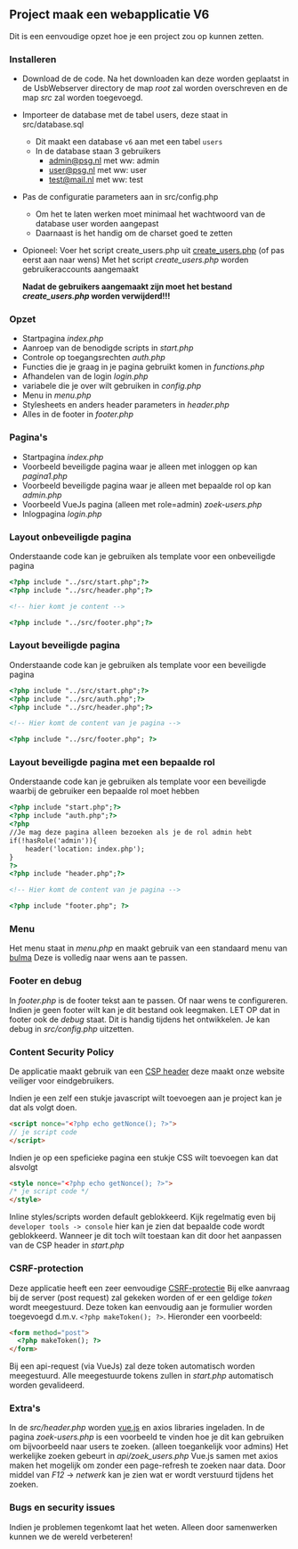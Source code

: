 ## Project maak een webapplicatie V6

Dit is een eenvoudige opzet hoe je een project zou op kunnen zetten. 

### Installeren
- Download de de code. Na het downloaden kan deze worden geplaatst in de UsbWebserver directory de map *root* zal worden overschreven en de map *src* zal worden toegevoegd.
- Importeer de database met de tabel users, deze staat in src/database.sql
  - Dit maakt een database `v6` aan met een tabel `users`
  - In de database staan 3 gebruikers
    - admin@psg.nl met ww: admin
    - user@psg.nl met ww: user
    - test@mail.nl met ww: test
- Pas de configuratie parameters aan in src/config.php
  - Om het te laten werken moet minimaal het wachtwoord van de database user worden aangepast
  - Daarnaast is het handig om de charset goed te zetten
- Opioneel: Voer het script create_users.php uit [create_users.php](http://localhost/create_users.php) (of pas eerst aan naar wens)
   Met het script *create_users.php* worden gebruikeraccounts aangemaakt
  
  **Nadat de gebruikers aangemaakt zijn moet het bestand *create_users.php* worden verwijderd!!!** 

### Opzet

- Startpagina *index.php*
- Aanroep van de benodigde scripts in *start.php*
- Controle op toegangsrechten *auth.php*
- Functies die je graag in je pagina gebruikt komen in *functions.php*
- Afhandelen van de login *login.php*
- variabele die je over wilt gebruiken in *config.php*
- Menu in *menu.php*
- Stylesheets en anders header parameters in *header.php*
- Alles in de footer in *footer.php*


### Pagina's

- Startpagina *index.php*
- Voorbeeld beveiligde pagina waar je alleen met inloggen op kan *pagina1.php*
- Voorbeeld beveiligde pagina waar je alleen met bepaalde rol op kan *admin.php*
- Voorbeeld VueJs pagina (alleen met role=admin) *zoek-users.php*
- Inlogpagina *login.php*

### Layout onbeveiligde pagina

Onderstaande code kan je gebruiken als template voor een onbeveiligde pagina
```html
<?php include "../src/start.php";?>
<?php include "../src/header.php";?>

<!-- hier komt je content -->

<?php include "../src/footer.php";?>
```

### Layout beveiligde pagina

Onderstaande code kan je gebruiken als template voor een beveiligde pagina
```html
<?php include "../src/start.php";?>
<?php include "../src/auth.php";?>
<?php include "../src/header.php";?>

<!-- Hier komt de content van je pagina -->

<?php include "../src/footer.php"; ?>
```

### Layout beveiligde pagina met een bepaalde rol

Onderstaande code kan je gebruiken als template voor een beveiligde waarbij de gebruiker een bepaalde rol moet hebben

```html
<?php include "start.php";?>
<?php include "auth.php";?>
<?php
//Je mag deze pagina alleen bezoeken als je de rol admin hebt
if(!hasRole('admin')){
    header('location: index.php');
}
?>
<?php include "header.php";?>

<!-- Hier komt de content van je pagina -->

<?php include "footer.php"; ?>
```

### Menu

Het menu staat in *menu.php* en maakt gebruik van een standaard menu van [bulma](https://bulma.io/documentation/components/navbar/)
Deze is volledig naar wens aan te passen.

### Footer en debug

In *footer.php* is de footer tekst aan te passen. Of naar wens te configureren. Indien je geen footer wilt kan je dit bestand ook leegmaken.
LET OP dat in footer ook de *debug* staat. Dit is handig tijdens het ontwikkelen. Je kan debug in *src/config.php* uitzetten.

### Content Security Policy
De applicatie maakt gebruik van een [CSP header](https://developer.mozilla.org/en-US/docs/Web/HTTP/CSP) deze maakt onze website veiliger voor eindgebruikers.

Indien je een zelf een stukje javascript wilt toevoegen aan je project kan je dat als volgt doen.
```html
<script nonce="<?php echo getNonce(); ?>">
// je script code
</script>
```
Indien je op een speficieke pagina een stukje CSS wilt toevoegen kan dat alsvolgt
```html
<style nonce="<?php echo getNonce(); ?>">
/* je script code */
</style>
```

Inline styles/scripts worden default geblokkeerd. Kijk regelmatig even bij `developer tools -> console` hier kan je zien dat bepaalde code wordt geblokkeerd. Wanneer je dit toch wilt toestaan kan dit door het aanpassen van de CSP header in *start.php*

### CSRF-protection
Deze applicatie heeft een zeer eenvoudige [CSRF-protectie](https://cheatsheetseries.owasp.org/cheatsheets/Cross-Site_Request_Forgery_Prevention_Cheat_Sheet.html)
Bij elke aanvraag bij de server (post request) zal gekeken worden of er een geldige *token* wordt meegestuurd.
Deze token kan eenvoudig aan je formulier worden toegevoegd d.m.v. `<?php makeToken(); ?>`. Hieronder een voorbeeld:
```html
<form method="post">
  <?php makeToken(); ?>
</form>
```
Bij een api-request (via VueJs) zal deze token automatisch worden meegestuurd.
Alle meegestuurde tokens zullen in *start.php* automatisch worden gevalideerd.

### Extra's
In de *src/header.php* worden [vue.js](https://vuejs.org/v2/guide) en axios libraries ingeladen.
In de pagina *zoek-users.php* is een voorbeeld te vinden hoe je dit kan gebruiken om bijvoorbeeld naar users te zoeken. (alleen toegankelijk voor admins)
Het werkelijke zoeken gebeurt in *api/zoek_users.php*
Vue.js samen met axios maken het mogelijk om zonder een page-refresh te zoeken naar data.
Door middel van *F12* -> *netwerk* kan je zien wat er wordt verstuurd tijdens het zoeken.

### Bugs en security issues
Indien je problemen tegenkomt laat het weten. Alleen door samenwerken kunnen we de wereld verbeteren!